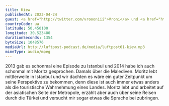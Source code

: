 ```yaml
---
title: Kiew
publishedAt: 2023-04-24
guest: <a href="http://twitter.com/vroooniii">Vroni</a> und <a href="http://twitter.com/dergigo">Gig</a>
countryCode: ua
latitude: 50.450100
longitude: 30.523400
durationSeconds: 1354
byteSize: 1048576 
mediaUrl: http://luftpost-podcast.de/media/luftpost61-kiew.mp3
mimeType: audio/mpeg
---
```


2013 gab es schonmal eine Episode zu Istanbul und 2014 habe ich auch schonmal mit Moritz gesprochen. Damals über die Malediven. Moritz lebt mittlerweile in Istanbul und wir dachten es wäre ein guter Zeitpunkt um seine Perspektive zu bekommen, denn diese ist auch immer etwas anders als die touristische Wahrnehmung eines Landes. Moritz lebt und arbeitet auf der asiatischen Seite der Metropole, erzählt aber auch über seine Reisen durch die Türkei und versucht mir sogar etwas die Sprache bei zubringen.

